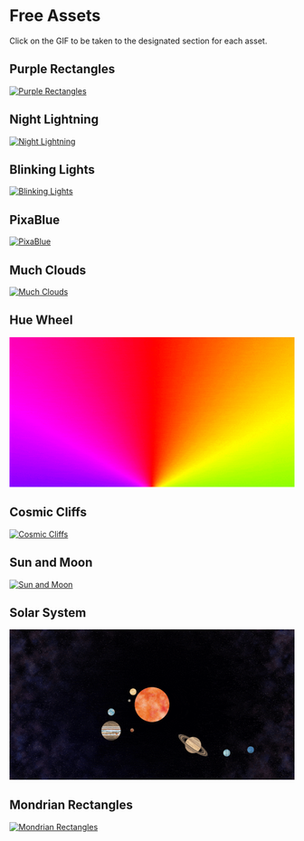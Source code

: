 # Free Assets
Click on the GIF to be taken to the designated section for each asset.
## Purple Rectangles
[![Purple Rectangles](purple_rectangles/purple%20rectangles%20-%20example.gif)](./purple_rectangles/)
## Night Lightning
[![Night Lightning](night_lightning/night%20lightning%20-%20example.gif)](./night_lightning/)
## Blinking Lights
[![Blinking Lights](blinking_lights/blinking%20lights%20-%20example.gif)](./blinking_lights/)
## PixaBlue
[![PixaBlue](pixablue/pixablue%20-%20example.gif)](./pixablue/)
## Much Clouds
[![Much Clouds](much_clouds/much%20clouds%20-%20example.gif)](./much_clouds/)
## Hue Wheel
[![Hue Wheel](hue_wheel/example.gif)](./hue_wheel/)
## Cosmic Cliffs
[![Cosmic Cliffs](cosmic_cliffs/cosmic%20cliffs%20-%20example.gif)](./cosmic_cliffs/)
## Sun and Moon
[![Sun and Moon](sun_and_moon/sun%20and%20moon%20-%20example.gif)](./sun_and_moon/)
## Solar System
[![Solar System](solar_system/solar%20system%20-%20example.gif)](./solar_system/)
## Mondrian Rectangles
[![Mondrian Rectangles](mondrian%20rectangles%20-%20example.gif)](./mondrian_rectangles/)